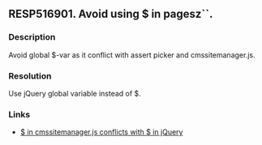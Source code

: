 ## RESP516901. Avoid using $ in pagesz``. 

### Description
Avoid global $-var as it conflict with assert picker and cmssitemanager.js.

### Resolution
Use jQuery global variable instead of $.

### Links
*   [\$ in cmssitemanager.js conflicts with $ in jQuery](http://chuvash.eu/2012/06/01/in-cmssitemanager-js-conflicts-with-in-jquery/)